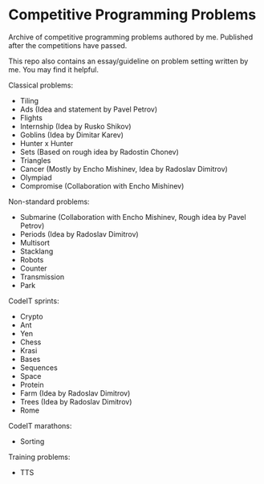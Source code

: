 # Competitive Programming Problems
Archive of competitive programming problems authored by me. Published after the competitions have passed.

This repo also contains an essay/guideline on problem setting written by me. You may find it helpful.

Classical problems:
* Tiling
* Ads (Idea and statement by Pavel Petrov)
* Flights
* Internship (Idea by Rusko Shikov)
* Goblins (Idea by Dimitar Karev)
* Hunter x Hunter
* Sets (Based on rough idea by Radostin Chonev)
* Triangles
* Cancer (Mostly by Encho Mishinev, Idea by Radoslav Dimitrov)
* Olympiad
* Compromise (Collaboration with Encho Mishinev)

Non-standard problems:
* Submarine (Collaboration with Encho Mishinev, Rough idea by Pavel Petrov)
* Periods (Idea by Radoslav Dimitrov)
* Multisort
* Stacklang
* Robots
* Counter
* Transmission
* Park

CodeIT sprints:
* Crypto
* Ant
* Yen
* Chess
* Krasi
* Bases
* Sequences
* Space
* Protein
* Farm (Idea by Radoslav Dimitrov)
* Trees (Idea by Radoslav Dimitrov)
* Rome

CodeIT marathons:
* Sorting

Training problems:
* TTS
